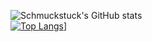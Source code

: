 <!--
[![ Schmuckstuck Github banner](./profile1.jpg)]
-->
![Schmuckstuck's GitHub stats](https://github-readme-stats.vercel.app/api?username=Schmuckstuck&show_icons=true&theme=tokyonight)<br/>
[![Top Langs](https://github-readme-stats.vercel.app/api/top-langs/?username=Schmuckstuck&layout=compact)](https://github.com/anuraghazra/github-readme-stats)]

<!---
[![Top Langs](https://github-readme-stats.vercel.app/api/top-langs/?username=Adatan&layout=compact&theme=tokyonight)](https://github.com/anuraghazra/github-readme-stats)
[![Top Langs](https://github-readme-stats.vercel.app/api/top-langs/?username=Adatan&layout=compact&theme=tokyonight)](https://github.com/anuraghazra/github-readme-stats)

- 👋 Hi, I’m @Schmuckstuck
- 👀 I’m interested in ...
- 🌱 I’m currently learning ...
- 💞️ I’m looking to collaborate on ...
- 📫 How to reach me ...
-->
<!---
Schmuckstuck/Schmuckstuck is a ✨ special ✨ repository because its `README.md` (this file) appears on your GitHub profile.
You can click the Preview link to take a look at your changes.
--->
